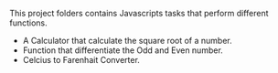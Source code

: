 This project folders contains Javascripts tasks that perform different functions.
- A Calculator that calculate the square root of a number. 
- Function that differentiate the Odd and Even number. 
- Celcius to Farenhait Converter. 
